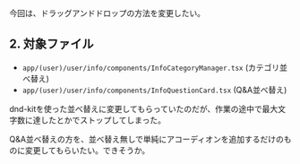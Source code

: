 今回は、ドラッグアンドドロップの方法を変更したい。

## 2. 対象ファイル

- `app/(user)/user/info/components/InfoCategoryManager.tsx` (カテゴリ並べ替え)
- `app/(user)/user/info/components/InfoQuestionCard.tsx` (Q&A並べ替え)

dnd-kitを使った並べ替えに変更してもらっていたのだが、作業の途中で最大文字数に達したとかでストップしてしまった。

Q&A並べ替えの方を、並べ替え無しで単純にアコーディオンを追加するだけのものに変更してもらいたい。できそうか。
